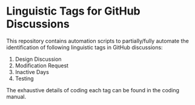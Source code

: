 # Linguistic Tags for GitHub Discussions
This repository contains automation scripts to partially/fully automate the identification of following linguistic tags in GitHub discussions:

 1. Design Discussion
 2. Modification Request
 3. Inactive Days
 4. Testing

The exhaustive details of coding each tag can be found in the coding manual.